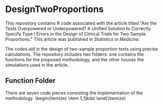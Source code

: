 # DesignTwoProportions

This repository contains R code associated with the article titled "Are the Tests Overpowered or Underpowered? A Unified Solution to Correctly Specify Type I Errors in the Design of Clinical Trials for Two Sample Proportions." This article was published in *Statistics in Medicine*. 

The codes aid in the design of two-sample proportion tests using precise calculations. The repository includes two folders: one contains the functions for the proposed methodology, and the other houses the simulations used in the article.

## Function Folder
There are seven code pieces consisitng the implementation of the methodology. 
\begin{itemize}
  \item 1_fjkdsl
\end{\itemize}
